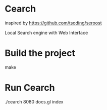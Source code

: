 # Cearch
inspired by https://github.com/tsoding/seroost

Local Search engine with Web Interface

# Build the project
make 

# Run Cearch
./cearch 8080 docs.gl index

